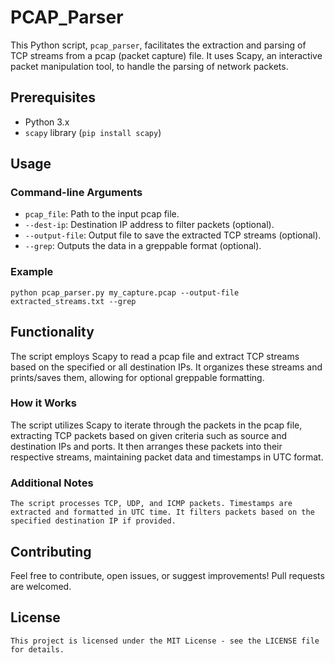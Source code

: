 # PCAP_Parser

This Python script, `pcap_parser`, facilitates the extraction and parsing of TCP streams from a pcap (packet capture) file. It uses Scapy, an interactive packet manipulation tool, to handle the parsing of network packets.

## Prerequisites

- Python 3.x
- `scapy` library (`pip install scapy`)

## Usage

### Command-line Arguments

- `pcap_file`: Path to the input pcap file.
- `--dest-ip`: Destination IP address to filter packets (optional).
- `--output-file`: Output file to save the extracted TCP streams (optional).
- `--grep`: Outputs the data in a greppable format (optional).

### Example

    python pcap_parser.py my_capture.pcap --output-file extracted_streams.txt --grep

## Functionality

The script employs Scapy to read a pcap file and extract TCP streams based on the specified or all destination IPs. It organizes these streams and prints/saves them, allowing for optional greppable formatting.

### How it Works

The script utilizes Scapy to iterate through the packets in the pcap file, extracting TCP packets based on given criteria such as source and destination IPs and ports. It then arranges these packets into their respective streams, maintaining packet data and timestamps in UTC format.

### Additional Notes

`The script processes TCP, UDP, and ICMP packets.
Timestamps are extracted and formatted in UTC time.
It filters packets based on the specified destination IP if provided.`

## Contributing

Feel free to contribute, open issues, or suggest improvements! Pull requests are welcomed.

## License

`This project is licensed under the MIT License - see the LICENSE file for details.`

